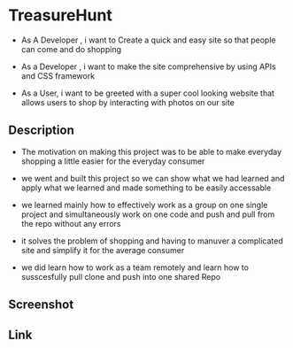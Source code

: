 # TreasureHunt 


* As A Developer , i want to Create a quick and easy site so that people can come and do shopping

* As a Developer , i want to make the site comprehensive by using APIs and CSS framework 



* As a User, i want to be greeted with a super cool looking website that allows users to shop by interacting with photos on our site 


## Description 

 
* The motivation on making this project was to be able to make everyday shopping a little easier for the everyday consumer 

* we went and built this project so we can show what we had learned and apply what we learned and made something to be easily accessable 

* we learned mainly how to effectively work as a group on one single project and simultaneously work on one code and push and pull from the repo without any errors  

* it solves the problem of shopping and having to manuver a complicated site and simplify it for the average consumer 

* we did learn how to work as a team remotely and learn how to susscesfully pull clone and push into one shared Repo 

## Screenshot 

## Link 
